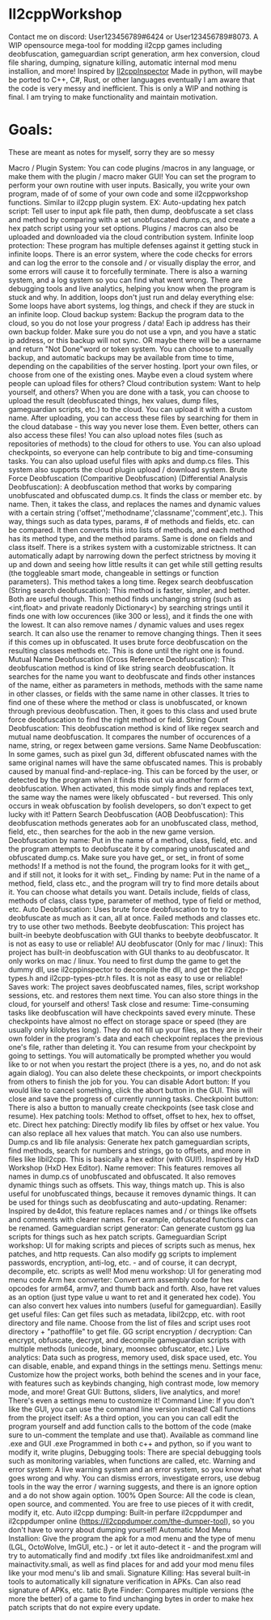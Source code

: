 # Il2cppWorkshop
Contact me on discord: User123456789#6424 or User123456789#8073.
A WIP opensource mega-tool for modding il2cpp games including deobfuscation, gameguardian script generation, arm hex conversion, cloud file sharing, dumping, signature killing, automatic internal mod menu installion, and more!
Inspired by [Il2cppInspector](https://github.com/djkaty/Il2CppInspector)
Made in python, will maybe be ported to C++, C#, Rust, or other languages eventually
I am aware that the code is very messy and inefficient. This is only a WIP and nothing is final. I am trying to make functionality and maintain motivation.

# Goals:
These are meant as notes for myself, sorry they are so messy

Macro / Plugin System: You can code plugins /macros in any language, or make them with the plugin / macro maker GUI! You can set the program to perform your own routine with user inputs. Basically, you write your own program, made of of some of your own code and some il2cppworkshop functions. Similar to il2cpp plugin system. EX: Auto-updating hex patch script: Tell user to input apk file path, then dump, deobfuscate a set class and method by comparing with a set unobfuscated dump.cs, and create a hex patch script using your set options. Plugins / macros can also be uploaded and downloaded via the cloud contribution system.
Infinite loop protection: These program has multiple defenses against it getting stuck in infinite loops. There is an error system, where the code checks for errors and can log the error to the console and / or visually display the error, and some errors will cause it to forcefully terminate. There is also a warning system, and a log system so you can find what went wrong. There are debugging tools and live analytics, helping you know when the program is stuck and why. In addition, loops don't just run and delay everything else: Some loops have abort systems, log things, and check if they are stuck in an infinite loop.
Cloud backup system: Backup the program data to the cloud, so you do not lose your progress / data! Each ip address has their own backup folder. Make sure you do not use a vpn, and you have a static ip address, or this backup will not sync. OR maybe there will be a username and return "Not Done"word or token system. You can choose to manually backup, and automatic backups may be available from time to time, depending on the capabilities of the server hosting.
Iport your own files, or choose from one of the existing ones. Maybe even a cloud system where people can upload files for others?
Cloud contribution system: Want to help yourself, and others? When you are done with a task, you can choose to upload the result (deobfuscated things, hex values, dump files, gameguardian scripts, etc.) to the cloud. You can upload it with a custom name. After uploading, you can access these files by searching for them in the cloud database - this way you never lose them. Even better, others can also access these files! You can also upload notes files (such as repositories of methods) to the cloud for others to use. You can also upload checkpoints, so everyone can help contribute to big and time-consuming tasks. You can also upload useful files with apks and dump.cs files. This system also supports the cloud plugin upload / download system.
Brute Force Deobfuscation (Comparitive Deobfuscation) (Differential Analysis Deobfuscation): A deobfuscation method that works by comparing unobfuscated and obfuscated dump.cs. It finds the class or member etc. by name. Then, it takes the class, and replaces the names and dynamic values with a certain string ('offset','methodname','classname','comment',etc.). This way, things such as data types, params, # of methods and fields, etc. can be compared. It then converts this into lists of methods, and each method has its method type, and the method params. Same is done on fields and class itself. There is a strikes system with a customizable strictness. It can automatically adapt by narrowing down the perfect strictness by moving it up and down and seeing how little results it can get while still getting results (the toggleable smart mode, changeable in settings or function parameters). This method takes a long time.
Regex search deobfuscation (String search deobfuscation): This method is faster, simpler, and better. Both are useful though. This method finds unchanging string (such as <int,float> and private readonly Dictionary<) by searching strings until it finds one with low occurences (like 300 or less), and it finds the one with the lowest. It can also remove names / dynamic values and uses regex search. It can also use the renamer to remove changing things. Then it sees if this comes up in obfuscated. It uses brute force deobfuscation on the resulting classes methods etc. This is done until the right one is found.
Mutual Name Deobfuscation (Cross Reference Deobfuscation): This deobfuscation method is kind of like string search deobfuscation. It searches for the name you want to deobfuscate and finds other instances of the name, either as parameters in methods, methods with the same name in other classes, or fields with the same name in other classes. It tries to find one of these where the method or class is unobfuscated, or known through previous deobfuscation. Then, it goes to this class and used brute force deobfuscation to find the right method or field.
String Count Deobfuscation: This deobfuscation method is kind of like regex search and mutual name deobfuscation. It compares the number of occurences of a name, string, or regex between game versions.
Same Name Deobfuscation: In some games, such as pixel gun 3d, different obfuscated names with the same original names will have the same obfuscated names. This is probably caused by manual find-and-replace-ing. This can be forced by the user, or detected by the program when it finds this out via another form of deobfuscation. When activated, this mode simply finds and replaces text, the same way the names were likely obfuscated - but reversed. This only occurs in weak obfuscation by foolish developers, so don't expect to get lucky with it!
Pattern Search Deobfuscation (AOB Deobfuscation): This deobfuscation methods generates aob for an unobfuscated class, method, field, etc., then searches for the aob in the new game version.
Deobfuscation by name: Put in the name of a method, class, field, etc. and the program attempts to deobfuscate it by comparing unobfuscated and obfuscated dump.cs. Make sure you have get_ or set_ in front of some methods! If a method is not the found, the program looks for it with get_, and if still not, it looks for it with set_.
Finding by name: Put in the name of a method, field, class etc., and the program will try to find more details about it. You can choose what details you want. Details include, fields of class, methods of class, class type, parameter of method, type of field or method, etc. 
Auto Deobfuscation: Uses brute force deobfuscation to try to deobfuscate as much as it can, all at once. Failed methods and classes etc. try to use other two methods.
Beebyte deobfuscation: This project has built-in beebyte deobfuscation with GUI thanks to beebyte deobfuscator. It is not as easy to use or reliable!
AU deobfuscator (Only for mac / linux): This project has built-in deobfuscation with GUI thanks to au deobfuscator. It only works on mac / linux. You need to first dump the game to get the dummy dll, use il2cppinspector to decompile the dll, and get the  il2cpp-types.h and il2cpp-types-ptr.h files. It is not as easy to use or reliable!
Saves work: The project saves deobfuscated names, files, script workshop sessions, etc. and restores them next time. You can also store things in the cloud, for yourself and others!
Task close and resume: Time-consuming tasks like deobfuscation will have checkpoints saved every minute. These checkpoints have almost no effect on storage space or speed (they are usually only kilobytes long). They do not fill up your files, as they are in their own folder in the program's data and each checkpoint replaces the previous one's file, rather than deleting it. You can resume from your checkpoint by going to settings. You will automatically be prompted whether you would like to or not when you restart the project (there is a yes, no, and do not ask again dialog). You can also delete these checkpoints, or import checkpoints from others to finish the job for you. You can disable
Adort button: If you would like to cancel something, click the abort button in the GUI. This will close and save the progress of currently running tasks.
Checkpoint button: There is also a button to manually create checkpoints (see task close and resume).
Hex patching tools: Method to offset, offset to hex, hex to offset, etc.
Direct hex patching: Directly modify lib files by offset or hex value. You can also replace all hex values that match. You can also use numbers.
Dump.cs and lib file analysis: Generate hex patch gameguardian scripts, find methods, search for numbers and strings, go to offsets, and more in files like libil2cpp. This is basically a hex editor (with GUI!). Inspired by HxD Workshop (HxD Hex Editor).
Name remover: This features removes all names in dump.cs of unobfuscated and obfuscated. It also removes dynamic things such as offsets. This way, things match up. This is also useful for unobfuscated things, because it removes dynamic things. It can be used for things such as deobfuscating and auto-updating.
Renamer: Inspired by de4dot, this feature replaces names and / or things like offsets and comments with clearer names. For example, obfuscated functions can be renamed.
Gameguardian script generator: Can generate custom gg lua scripts for things such as hex patch scripts.
Gameguardian Script workshop: UI for making scripts and pieces of scripts such as menus, hex patches, and http requests. Can also modify gg scripts to implement passwords, encryption, anti-log, etc. - and of course, it can decrypt, decompile, etc. scripts as well!
Mod menu workshop: UI for generating mod menu code
Arm hex converter: Convert arm assembly code for hex opcodes for arm64, armv7, and thumb back and forth. Also, have ret values as an option (just type value u want to ret and it generated hex code). You can also convert hex values into numbers (useful for gameguardian).
Easilly get useful files: Can get files such as metadata, libil2cpp, etc. with root directory and file name. Choose from the list of files and script uses root directory + "pathoffile" to get file.
GG script encryption / decryption: Can encrypt, obfuscate, decrypt, and decompile gameguardian scripts with multiple methods (unicode, binary, moonsec obfuscator, etc.)
Live analytics: Data such as progress, memory used, disk space used, etc. You can disable, enable, and expand things in the settings menu.
Settings menu: Customize how the project works, both behind the scenes and in your face, with features such as keybinds changing, high contrast mode, low memory mode, and more!
Great GUI: Buttons, sliders, live analytics, and more! There's even a settings menu to customize it!
Command Line: If you don't like the GUI, you can use the command line version instead!
Call functions from the project itself: As a third option, you can you can call edit the program yourself and add function calls to the bottom of the code (make sure to un-comment the template and use that).
Available as command line .exe and GUI .exe
Programmed in both c++ and python, so if you want to modify it, write plugins, 
Debugging tools: There are special debugging tools such as monitoring variables, when functions are called, etc.
Warning and error system: A live warning system and an error system, so you know what goes wrong and why. You can dismiss errors, investigate errors, use debug tools in the way the error / warning suggests, and there is an ignore option and a do not show again option.
100% Open Source: All the code is clean, open source, and commented. You are free to use pieces of it with credit, modify it, etc.
Auto il2cpp dumping: Built-in perfare il2cppdumper and il2cppdumper online (https://il2cppdumper.com/the-dumper-tool), so you don't have to worry about dumping yourself!
Automatic Mod Menu Installion: Give the program the apk for a mod menu and the type of menu (LGL, OctoWolve, ImGUI, etc.) - or let it auto-detect it - and the program will try to automatically find and modify .txt files like androidmanifest.xml and mainactivity.smali, as well as find places for and add your mod menu files like your mod menu's lib and smali.
Signature Killing: Has several built-in tools to automatically kill signature verification in APKs. Can also read signature of APKs, etc.
tatic Byte Finder: Compares multiple versions (the more the better) of a game to find unchanging bytes in order to make hex patch scripts that do not expire every update.
